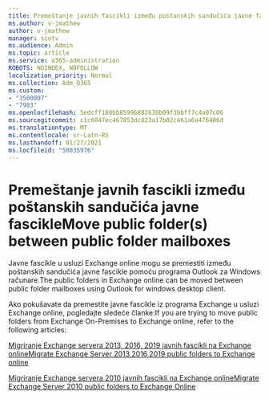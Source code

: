 ```yaml
---
title: Premeštanje javnih fascikli između poštanskih sandučića javne fascikle
ms.author: v-jmathew
author: v-jmathew
manager: scotv
ms.audience: Admin
ms.topic: article
ms.service: o365-administration
ROBOTS: NOINDEX, NOFOLLOW
localization_priority: Normal
ms.collection: Adm_O365
ms.custom:
- "3500007"
- "7983"
ms.openlocfilehash: 5edcff180bb8599b882630b09f3bbff7c4a07c06
ms.sourcegitcommit: c1c6047ec467853dc823a17b02c461a6a476406d
ms.translationtype: MT
ms.contentlocale: sr-Latn-RS
ms.lasthandoff: 01/27/2021
ms.locfileid: "50035976"
---
```

# <a name="move-public-folders-between-public-folder-mailboxes"></a><span data-ttu-id="7c03b-102">Premeštanje javnih fascikli između poštanskih sandučića javne fascikle</span><span class="sxs-lookup"><span data-stu-id="7c03b-102">Move public folder(s) between public folder mailboxes</span></span>

<span data-ttu-id="7c03b-103">Javne fascikle u usluzi Exchange online mogu se premestiti između poštanskih sandučića javne fascikle pomoću programa Outlook za Windows računare.</span><span class="sxs-lookup"><span data-stu-id="7c03b-103">The public folders in Exchange online can be moved between public folder mailboxes using Outlook for windows desktop client.</span></span>

<span data-ttu-id="7c03b-104">Ako pokušavate da premestite javne fascikle iz programa Exchange u usluzi Exchange online, pogledajte sledeće članke:</span><span class="sxs-lookup"><span data-stu-id="7c03b-104">If you are trying to move public folders from Exchange On-Premises to Exchange online, refer to the following articles:</span></span>

[<span data-ttu-id="7c03b-105">Migriranje Exchange servera 2013, 2016, 2019 javnih fascikli na Exchange online</span><span class="sxs-lookup"><span data-stu-id="7c03b-105">Migrate Exchange Server 2013,2016,2019 public folders to Exchange online</span></span>](https://aka.ms/ModernPFToEXO)

[<span data-ttu-id="7c03b-106">Migriranje Exchange servera 2010 javnih fascikli na Exchange online</span><span class="sxs-lookup"><span data-stu-id="7c03b-106">Migrate Exchange Server 2010 public folders to Exchange Online</span></span>](https://aka.ms/LegacyPFToEXO)
